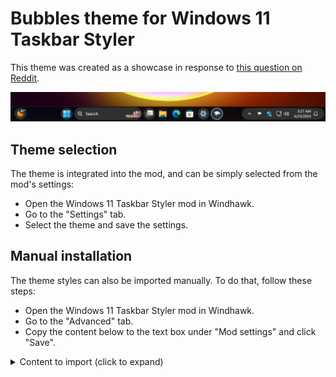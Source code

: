 # Bubbles theme for Windows 11 Taskbar Styler

This theme was created as a showcase in response to [this question on
Reddit](https://www.reddit.com/r/windows/comments/1c7522o/anyone_know_if_this_taskbar_is_possible_to_get_on/).

![Screenshot](screenshot.png)

## Theme selection

The theme is integrated into the mod, and can be simply selected from the mod's
settings:

* Open the Windows 11 Taskbar Styler mod in Windhawk.
* Go to the "Settings" tab.
* Select the theme and save the settings.

## Manual installation

The theme styles can also be imported manually. To do that, follow these steps:

* Open the Windows 11 Taskbar Styler mod in Windhawk.
* Go to the "Advanced" tab.
* Copy the content below to the text box under "Mod settings" and click "Save".

<details>
<summary>Content to import (click to expand)</summary>

```json
{
  "controlStyles[0].target": "Rectangle#BackgroundFill",
  "controlStyles[0].styles[0]": "Fill=#EE080810",
  "controlStyles[1].target": "Taskbar.TaskListLabeledButtonPanel@RunningIndicatorStates > Border#BackgroundElement",
  "controlStyles[1].styles[0]": "Background=#303030",
  "controlStyles[1].styles[1]": "CornerRadius=20",
  "controlStyles[1].styles[2]": "Background@NoRunningIndicator=#40303030",
  "controlStyles[2].target": "Taskbar.TaskListButtonPanel@CommonStates > Border#BackgroundElement",
  "controlStyles[2].styles[0]": "Background=#303030",
  "controlStyles[2].styles[1]": "CornerRadius=20",
  "controlStyles[2].styles[2]": "Background@ActivePointerOver=#202020",
  "controlStyles[2].styles[3]": "Background@InactivePointerOver=#202020",
  "controlStyles[2].styles[4]": "Background@ActivePressed=#101010",
  "controlStyles[2].styles[5]": "Background@InactivePressed=#101010",
  "controlStyles[3].target": "Grid#SystemTrayFrameGrid",
  "controlStyles[3].styles[0]": "Background=#303030",
  "controlStyles[3].styles[1]": "CornerRadius=20",
  "controlStyles[3].styles[2]": "Margin=0,5,4,5",
  "controlStyles[3].styles[3]": "Padding=10,0,0,0",
  "controlStyles[4].target": "Taskbar.TaskListLabeledButtonPanel@CommonStates > Rectangle#RunningIndicator",
  "controlStyles[4].styles[0]": "Width=40",
  "controlStyles[4].styles[1]": "Height=40",
  "controlStyles[4].styles[2]": "Stroke@InactivePointerOver=#75A8E6",
  "controlStyles[4].styles[3]": "Stroke@InactivePressed=#7CB1F2",
  "controlStyles[4].styles[4]": "Stroke@ActiveNormal=#5F87B9",
  "controlStyles[4].styles[5]": "Stroke@ActivePointerOver=#75A8E6",
  "controlStyles[4].styles[6]": "Stroke@ActivePressed=#7CB1F2",
  "controlStyles[4].styles[7]": "Fill=Transparent",
  "controlStyles[4].styles[8]": "RadiusX=20",
  "controlStyles[4].styles[9]": "RadiusY=20",
  "controlStyles[4].styles[10]": "StrokeThickness=3",
  "controlStyles[4].styles[11]": "Margin=0",
  "controlStyles[5].target": "TextBlock#TimeInnerTextBlock",
  "controlStyles[5].styles[0]": "Foreground=White",
  "controlStyles[6].target": "TextBlock#DateInnerTextBlock",
  "controlStyles[6].styles[0]": "Foreground=White",
  "controlStyles[7].target": "SystemTray.TextIconContent > Grid > SystemTray.AdaptiveTextBlock#Base > TextBlock",
  "controlStyles[7].styles[0]": "Foreground=White",
  "controlStyles[8].target": "Taskbar.TaskListLabeledButtonPanel > TextBlock#LabelControl",
  "controlStyles[8].styles[0]": "Margin=4,0,0,0",
  "controlStyles[8].styles[1]": "Foreground=White",
  "controlStyles[9].target": "Taskbar.SearchBoxButton",
  "controlStyles[9].styles[0]": "Height=56",
  "controlStyles[9].styles[1]": "Margin=0,-4,0,0",
  "controlStyles[10].target": "TextBlock#SearchBoxTextBlock",
  "controlStyles[10].styles[0]": "Foreground=White"
}
```
</details>
